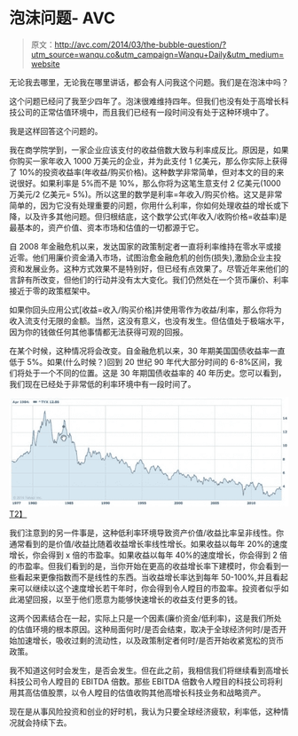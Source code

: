 # 泡沫问题- AVC

> 原文：<http://avc.com/2014/03/the-bubble-question/?utm_source=wanqu.co&utm_campaign=Wanqu+Daily&utm_medium=website>

无论我去哪里，无论我在哪里讲话，都会有人问我这个问题。我们是在泡沫中吗？

这个问题已经问了我至少四年了。泡沫很难维持四年。但我们也没有处于高增长科技公司的正常估值环境中，而且我们已经有一段时间没有处于这种环境中了。

我是这样回答这个问题的。

我在商学院学到，一家企业应该支付的收益倍数大致与利率成反比。原因是，如果你购买一家年收入 1000 万美元的企业，并为此支付 1 亿美元，那么你实际上获得了 10%的投资收益率(年收益/购买价格)。这种数学非常简单，但对本文的目的来说很好。如果利率是 5%而不是 10%，那么你将为这笔生意支付 2 亿美元(1000 万美元/2 亿美元= 5%)。所以这里的数学是利率=年收入/购买价格。这又是非常简单的，因为它没有处理重要的问题，你用什么利率，你如何处理收益的增长或下降，以及许多其他问题。但归根结底，这个数学公式(年收入/收购价格=收益率)是最基本的，资产价值、资本市场和估值的一切都源于它。

自 2008 年金融危机以来，发达国家的政策制定者一直将利率维持在零水平或接近零。他们用廉价资金涌入市场，试图治愈金融危机的创伤(损失),激励企业主投资和发展业务。这种方式效果不是特别好，但已经有点效果了。尽管近年来他们的言辞有所改变，但他们的行动并没有太大变化。我们仍然处在一个货币廉价、利率接近于零的政策框架中。

如果你回头应用公式[收益=收入/购买价格]并使用零作为收益/利率，那么你将为收入流支付无限的金额。当然，这没有意义，也没有发生。但估值处于极端水平，因为你的钱做任何其他事情都无法获得可观的回报。

在某个时候，这种情况将会改变。自金融危机以来，30 年期美国国债收益率一直低于 5%。如果(什么时候？)回到 20 世纪 90 年代大部分时间的 6-8%区间，我们将处于一个不同的位置。这是 30 年期国债收益率的 40 年历史。您可以看到，我们现在已经处于非常低的利率环境中有一段时间了。

[![30 year treasury yield](img/8b7b7f20c8feee65ce53fc438f0ac8e2.png)T2】](https://avc.com/wp-content/uploads/2014/03/30-year-treasury-yield.jpg)

我们注意到的另一件事是，这种低利率环境导致资产价值/收益比率呈非线性。你通常看到的是价值/收益比随着收益增长率线性增长。如果收益以每年 20%的速度增长，你会得到 x 倍的市盈率。如果收益以每年 40%的速度增长，你会得到 2 倍的市盈率。但我们看到的是，当你开始在更高的收益增长率下建模时，你会看到一些看起来更像指数而不是线性的东西。当收益增长率达到每年 50-100%,并且看起来可以继续以这个速度增长若干年时，你会得到令人瞠目的市盈率。投资者似乎如此渴望回报，以至于他们愿意为能够快速增长的收益支付更多的钱。

这两个因素结合在一起，实际上只是一个因素(廉价资金/低利率)，这是我们所处的估值环境的根本原因。这种局面何时/是否会结束，取决于全球经济何时/是否开始加速增长，吸收过剩的流动性，以及政策制定者何时/是否开始收紧宽松的货币政策。

我不知道这何时会发生，是否会发生。但在此之前，我相信我们将继续看到高增长科技公司令人瞠目的 EBITDA 倍数。那些 EBITDA 倍数令人瞠目的科技公司将利用其高估值股票，以令人瞠目的估值收购其他高增长科技业务和战略资产。

现在是从事风险投资和创业的好时机，我认为只要全球经济疲软，利率低，这种情况就会持续下去。